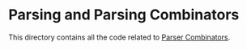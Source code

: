 # Parsing and Parsing Combinators

This directory contains all the code related to [Parser Combinators](https://en.wikipedia.org/wiki/Parser_combinator).
